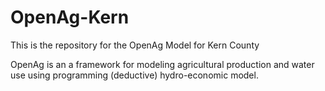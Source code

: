 # OpenAg-Kern
This is the repository for the OpenAg Model for Kern County

OpenAg is an a framework for modeling agricultural production and water use using programming (deductive) hydro-economic model.

